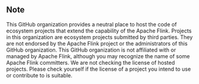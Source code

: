 ## Note

This GitHub organization provides a neutral place to host the code of ecosystem projects that extend the capability of the Apache Flink. Projects in this organization are ecosystem projects submitted by third parties. They are not endorsed by the Apache Flink project or the administrators of this GitHub organization. This GitHub organization is not affiliated with or managed by Apache Flink, although you may recognize the name of some Apache Flink committers. We are not checking the license of hosted projects. Please check yourself if the license of a project you intend to use or contribute to is suitable.
